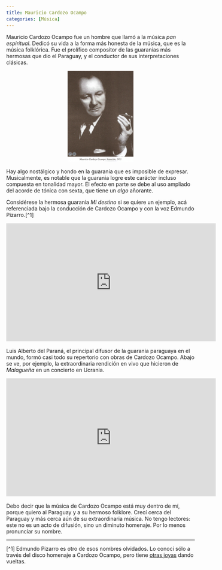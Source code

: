 ```yaml
---
title: Mauricio Cardozo Ocampo 
categories: [Música]
---
```


Mauricio Cardozo Ocampo fue un hombre que llamó a la música *pan espiritual*.
Dedicó su vida a la forma más honesta de la música, que es la música folklórica.
Fue el prolífico compositor de las guaranias más hermosas que dio el Paraguay, y
el conductor de sus interpretaciones clásicas.


<p align="center">
    <img src="../Images/MCO.jpg" width="35%">
</p>

Hay algo nostálgico y hondo en la guarania que es imposible de expresar.
Musicalmente, es notable que la guarania logre este carácter incluso compuesta
en tonalidad mayor. El efecto en parte se debe al uso ampliado del acorde de
tónica con sexta, que tiene un *algo* añorante. 

Considérese la hermosa guarania *Mi destino* si se quiere un ejemplo, acá
referenciada bajo la conducción de Cardozo Ocampo y con la voz Edmundo
Pizarro.[^1]

<div style="text-align: center;">
  <iframe width="560" height="315" 
      src="https://www.youtube.com/embed/CUQwQrUVd2Y" 
      title="YouTube video player" 
      frameborder="0" 
      allow="accelerometer; autoplay; clipboard-write; encrypted-media; gyroscope; picture-in-picture" 
      allowfullscreen>
  </iframe>
</div>

Luis Alberto del Paraná, el principal difusor de la guarania paraguaya en el
mundo, formó casi todo su repertorio con obras de Cardozo Ocampo. Abajo se ve,
por ejemplo, la extraordinaria rendición en vivo que hicieron de *Malagueña* en
un concierto en Ucrania.


<div style="text-align: center;">
  <iframe width="560" height="315"
      src="https://www.youtube.com/embed/srb0Qx4PI54"
      title="YouTube video player"
      frameborder="0"
      allow="accelerometer; autoplay; clipboard-write; encrypted-media; gyroscope; picture-in-picture"
      allowfullscreen>
  </iframe>
</div>

Debo decir que la música de Cardozo Ocampo está muy dentro de mí, porque quiero
al Paraguay y a su hermoso folklore. Crecí cerca del Paraguay y más cerca aún de
su extraordinaria música. No tengo lectores: este no es un acto de difusión,
sino un diminuto homenaje. Por lo menos pronunciar su nombre.

---


[^1] Edmundo Pizarro es otro de esos nombres olvidados. Lo conocí sólo a través
del disco homenaje a Cardozo Ocampo, pero tiene [otras joyas](https://www.youtube.com/watch?v=2U8TQ1_dCaw&list=RD2U8TQ1_dCaw&start_radio=1)
dando vueltas.
